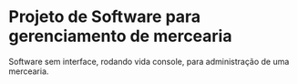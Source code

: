 # Projeto de Software para gerenciamento de mercearia



Software sem interface, rodando vida console, para administração de uma mercearia.

